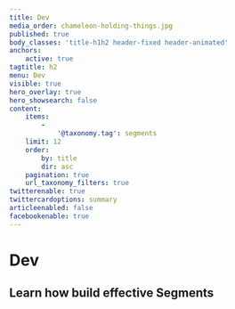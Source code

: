 ```yaml
---
title: Dev
media_order: chameleon-holding-things.jpg
published: true
body_classes: 'title-h1h2 header-fixed header-animated'
anchors:
    active: true
tagtitle: h2
menu: Dev
visible: true
hero_overlay: true
hero_showsearch: false
content:
    items:
        -
            '@taxonomy.tag': segments
    limit: 12
    order:
        by: title
        dir: asc
    pagination: true
    url_taxonomy_filters: true
twitterenable: true
twittercardoptions: summary
articleenabled: false
facebookenable: true
---
```


# Dev
## Learn how build effective Segments